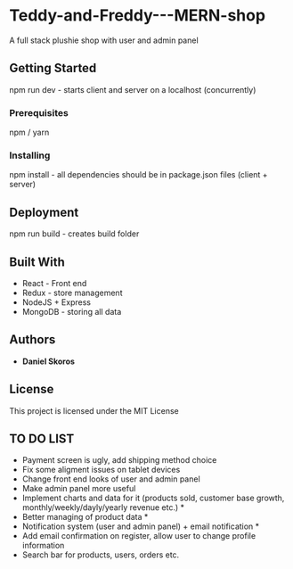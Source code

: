 # Teddy-and-Freddy---MERN-shop
A full stack plushie shop with user and admin panel
## Getting Started

npm run dev - starts client and server on a localhost (concurrently)

### Prerequisites

npm / yarn

### Installing

npm install - all dependencies should be in package.json files (client + server)

## Deployment

npm run build - creates build folder

## Built With

* React - Front end
* Redux - store management
* NodeJS + Express
* MongoDB - storing all data


## Authors

* **Daniel Skoros** 

## License

This project is licensed under the MIT License 

## TO DO LIST

* Payment screen is ugly, add shipping method choice
* Fix some aligment issues on tablet devices
* Change front end looks of user and admin panel
* Make admin panel more useful
* Implement charts and data for it (products sold, customer base growth, monthly/weekly/dayly/yearly revenue etc.) *
* Better managing of product data *
* Notification system (user and admin panel) + email notification *
* Add email confirmation on register, allow user to change profile information
* Search bar for products, users, orders etc.
